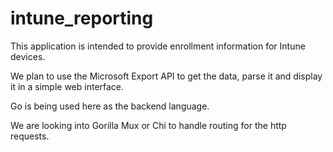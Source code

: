 # intune_reporting

This application is intended to provide enrollment information for Intune devices.

We plan to use the Microsoft Export API to get the data, parse it and display it in a simple web interface.

Go is being used here as the backend language.

We are looking into Gorilla Mux or Chi to handle routing for the http requests.

